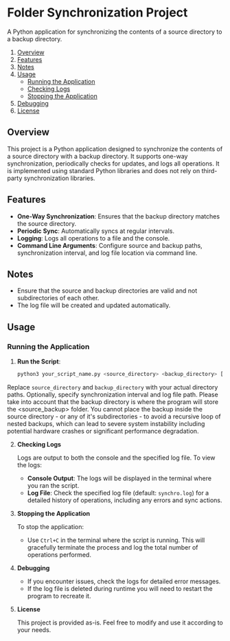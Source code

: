 # Folder Synchronization Project

A Python application for synchronizing the contents of a source directory to a backup directory.

1. [Overview](#overview)
2. [Features](#features)
3. [Notes](#notes)
4. [Usage](#usage)
   - [Running the Application](#running-the-application)
   - [Checking Logs](#checking-logs)
   - [Stopping the Application](#stopping-the-application)
5. [Debugging](#debugging)
6. [License](#license)

## Overview

This project is a Python application designed to synchronize the contents of a source directory with a backup directory. It supports one-way synchronization, periodically checks for updates, and logs all operations. It is implemented using standard Python libraries and does not rely on third-party synchronization libraries.

## Features

- **One-Way Synchronization**: Ensures that the backup directory matches the source directory.
- **Periodic Sync**: Automatically syncs at regular intervals.
- **Logging**: Logs all operations to a file and the console.
- **Command Line Arguments**: Configure source and backup paths, synchronization interval, and log file location via command line.

## Notes

- Ensure that the source and backup directories are valid and not subdirectories of each other.
- The log file will be created and updated automatically.

## Usage

### Running the Application

1. **Run the Script**:
   ```bash
   python3 your_script_name.py <source_directory> <backup_directory> [--interval <seconds>] [--log <log_file>]
   ```
Replace `source_directory` and `backup_directory` with your actual directory paths. Optionally, specify synchronization interval and log file path. Please take into account that the backup directory is where the program will store the <source_backup> folder. You cannot place the backup inside the source directory - or any of it's subdirectories - to avoid a recursive loop of nested backups, which can lead to severe system instability including potential hardware crashes or significant performance degradation.

2. **Checking Logs**

   Logs are output to both the console and the specified log file. To view the logs:
   - **Console Output**: The logs will be displayed in the terminal where you ran the script.
   - **Log File**: Check the specified log file (default: `synchro.log`) for a detailed history of operations, including any errors and sync actions.

3. **Stopping the Application**

   To stop the application:
   - Use `Ctrl+C` in the terminal where the script is running. This will gracefully terminate the process and log the total number of operations performed.

4. **Debugging**

   - If you encounter issues, check the logs for detailed error messages.
   - If the log file is deleted during runtime you will need to restart the program to recreate it.

5. **License**

   This project is provided as-is. Feel free to modify and use it according to your needs.
